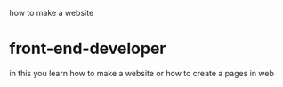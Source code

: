 how to make a website

# front-end-developer
in this you learn how to make a website
 or how to create a pages in web
 